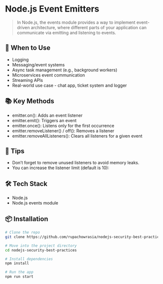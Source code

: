 # Node.js Event Emitters
> In Node.js, the events module provides a way to implement event-driven architecture, where different parts of your application can communicate via emitting and listening to events.

## 🧵 When to Use

- Logging
- Messaging/event systems
- Async task management (e.g., background workers)
- Microservices event communication
- Streaming APIs
- Real-world use case - chat app, ticket system and logger

## 📚 Key Methods
- emitter.on(): Adds an event listener
- emitter.emit(): Triggers an event
- emitter.once(): Listens only for the first occurrence
- emitter.removeListener() / off(): Removes a listener
- emitter.removeAllListeners(): Clears all listeners for a given event

## 🚨 Tips
- Don’t forget to remove unused listeners to avoid memory leaks.
- You can increase the listener limit (default is 10):

## 🛠 Tech Stack

- Node.js 
- Node.js events module

## 📦 Installation

```bash
# Clone the repo
git clone https://github.com/rupachowrasia/nodejs-security-best-practices.git

# Move into the project directory
cd nodejs-security-best-practices

# Install dependencies
npm install

# Run the app
npm run start
